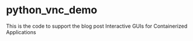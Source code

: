 # python_vnc_demo

This is the code to support the blog post Interactive GUIs for Containerized Applications


